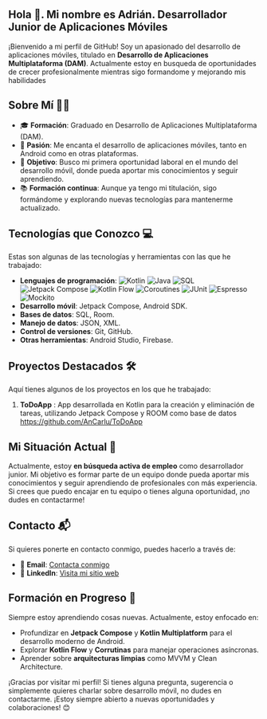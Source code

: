 ## Hola 👋. Mi nombre es Adrián. Desarrollador Junior de Aplicaciones Móviles
¡Bienvenido a mi perfil de GitHub! Soy un apasionado del desarrollo de aplicaciones móviles, titulado en **Desarrollo de Aplicaciones Multiplataforma (DAM)**. Actualmente estoy en busqueda de oportunidades de crecer profesionalmente mientras sigo formandome y mejorando mis habilidades

## Sobre Mí 🧑‍💻

- 🎓 **Formación**: Graduado en Desarrollo de Aplicaciones Multiplataforma (DAM).
- 📱 **Pasión**: Me encanta el desarrollo de aplicaciones móviles, tanto en Android como en otras plataformas.
- 🚀 **Objetivo**: Busco mi primera oportunidad laboral en el mundo del desarrollo móvil, donde pueda aportar mis conocimientos y seguir aprendiendo.
- 📚 **Formación continua**: Aunque ya tengo mi titulación, sigo formándome y explorando nuevas tecnologías para mantenerme actualizado.

## Tecnologías que Conozco 💻

Estas son algunas de las tecnologías y herramientas con las que he trabajado:

- **Lenguajes de programación**:
  ![Kotlin](https://img.shields.io/badge/Kotlin-0096C7?style=for-the-badge&logo=kotlin&logoColor=white)
![Java](https://img.shields.io/badge/Java-007396?style=for-the-badge&logo=java&logoColor=white)
![SQL](https://img.shields.io/badge/SQL-4479A1?style=for-the-badge&logo=mysql&logoColor=white) ![Jetpack Compose](https://img.shields.io/badge/Jetpack%20Compose-4285F4?style=for-the-badge&logo=jetpack-compose&logoColor=white)
![Kotlin Flow](https://img.shields.io/badge/Flow-2196F3?style=for-the-badge&logo=reactivex&logoColor=white) ![Coroutines](https://img.shields.io/badge/Coroutines-651FFF?style=for-the-badge&logo=kotlin&logoColor=white)
![JUnit](https://img.shields.io/badge/JUnit5-25A162?style=for-the-badge&logo=junit5&logoColor=white)
![Espresso](https://img.shields.io/badge/Espresso-3DDC84?style=for-the-badge&logo=android&logoColor=white)
![Mockito](https://img.shields.io/badge/Mockito-8BC34A?style=for-the-badge&logo=mockito&logoColor=white)
- **Desarrollo móvil**: Jetpack Compose, Android SDK.
- **Bases de datos**: SQL, Room.
- **Manejo de datos**: JSON, XML.
- **Control de versiones**: Git, GitHub.
- **Otras herramientas**: Android Studio, Firebase.

## Proyectos Destacados 🛠️

Aquí tienes algunos de los proyectos en los que he trabajado:
1. **ToDoApp** : App desarrollada en Kotlin para la creación y eliminación de tareas, utilizando Jetpack Compose y ROOM como base de datos https://github.com/AnCarlu/ToDoApp

## Mi Situación Actual 🧐

Actualmente, estoy **en búsqueda activa de empleo** como desarrollador junior. Mi objetivo es formar parte de un equipo donde pueda aportar mis conocimientos y seguir aprendiendo de profesionales con más experiencia. Si crees que puedo encajar en tu equipo o tienes alguna oportunidad, ¡no dudes en contactarme!

## Contacto 📬

Si quieres ponerte en contacto conmigo, puedes hacerlo a través de:

- 📧 **Email**: [Contacta conmigo](mailto:adriancarrerolucha93@gmail.com)
- 💼 **LinkedIn**: [Visita mi sitio web](https://www.linkedin.com/in/adrian-carrero-lucha-a9b8b8177/)

## Formación en Progreso 📖

Siempre estoy aprendiendo cosas nuevas. Actualmente, estoy enfocado en:

- Profundizar en **Jetpack Compose** y **Kotlin Multiplatform** para el desarrollo moderno de Android.
- Explorar **Kotlin Flow** y **Corrutinas** para manejar operaciones asíncronas.
- Aprender sobre **arquitecturas limpias** como MVVM y Clean Architecture.

¡Gracias por visitar mi perfil! Si tienes alguna pregunta, sugerencia o simplemente quieres charlar sobre desarrollo móvil, no dudes en contactarme. ¡Estoy siempre abierto a nuevas oportunidades y colaboraciones! 😊
